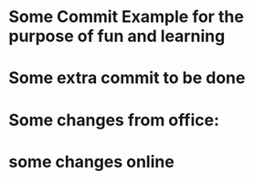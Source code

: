 # Some Commit Example for the purpose of fun and learning
# Some extra commit to be done
# Some changes from office:
# some changes online
